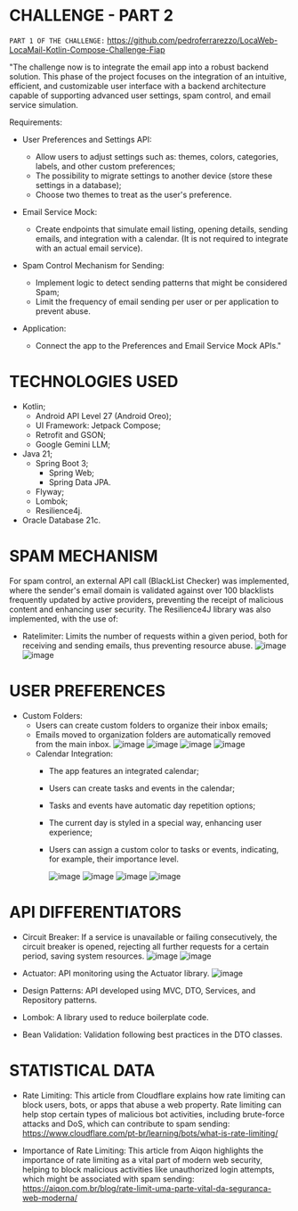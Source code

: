 # CHALLENGE - PART 2

`PART 1 OF THE CHALLENGE:` https://github.com/pedroferrarezzo/LocaWeb-LocaMail-Kotlin-Compose-Challenge-Fiap

"The challenge now is to integrate the email app into a robust backend solution. This phase of the project focuses on the integration of an intuitive, efficient, and customizable user interface with a backend architecture capable of supporting advanced user settings, spam control, and email service simulation.

Requirements:
- User Preferences and Settings API:
  - Allow users to adjust settings such as: themes, colors, categories, labels, and other custom preferences;
  - The possibility to migrate settings to another device (store these settings in a database);
  - Choose two themes to treat as the user's preference.

- Email Service Mock:
  - Create endpoints that simulate email listing, opening details, sending emails, and integration with a calendar. (It is not required to integrate with an actual email service).

- Spam Control Mechanism for Sending:
  - Implement logic to detect sending patterns that might be considered Spam;
  - Limit the frequency of email sending per user or per application to prevent abuse.

- Application:
  - Connect the app to the Preferences and Email Service Mock APIs."

# TECHNOLOGIES USED
- Kotlin;
  - Android API Level 27 (Android Oreo);
  - UI Framework: Jetpack Compose;
  - Retrofit and GSON;
  - Google Gemini LLM;
- Java 21;
  - Spring Boot 3;
    - Spring Web;
    - Spring Data JPA.
  - Flyway;
  - Lombok;
  - Resilience4j.
- Oracle Database 21c.

# SPAM MECHANISM
For spam control, an external API call (BlackList Checker) was implemented, where the sender's email domain is validated against over 100 blacklists frequently updated by active providers, preventing the receipt of malicious content and enhancing user security. The Resilience4J library was also implemented, with the use of:
- Ratelimiter: Limits the number of requests within a given period, both for receiving and sending emails, thus preventing resource abuse.
  ![image](https://github.com/user-attachments/assets/79d6f5d0-0209-49f5-ac45-85ac194ea9f7)
  ![image](https://github.com/user-attachments/assets/c61fb943-2694-468c-b90a-ccc2c91cbb38)

# USER PREFERENCES
- Custom Folders:
  - Users can create custom folders to organize their inbox emails;
  - Emails moved to organization folders are automatically removed from the main inbox.
    ![image](https://github.com/user-attachments/assets/359ccf44-1e1b-4aa5-8f77-ab89213c37fe)
    ![image](https://github.com/user-attachments/assets/3e1fcc95-1059-415a-9065-dfdfe453c218)
    ![image](https://github.com/user-attachments/assets/cde34633-e48a-4073-8ea3-c76dfb9f680b)
    ![image](https://github.com/user-attachments/assets/84a35e18-9383-41f0-8374-a9f62d9a5eac)
  - Calendar Integration:
    - The app features an integrated calendar;
    - Users can create tasks and events in the calendar;
    - Tasks and events have automatic day repetition options;
    - The current day is styled in a special way, enhancing user experience;
    - Users can assign a custom color to tasks or events, indicating, for example, their importance level.

      ![image](https://github.com/user-attachments/assets/f1ddcb39-d88c-447e-8045-d8ac9f752bac)
      ![image](https://github.com/user-attachments/assets/dba05c43-760c-4e47-bd65-125dca00412c)
      ![image](https://github.com/user-attachments/assets/511c2a79-fb48-44f0-b3a2-d1a41349053d)
      ![image](https://github.com/user-attachments/assets/e6e6de95-1695-489e-8e5a-498de5068dea)

# API DIFFERENTIATORS
- Circuit Breaker:
  If a service is unavailable or failing consecutively, the circuit breaker is opened, rejecting all further requests for a certain period, saving system resources.
  ![image](https://github.com/user-attachments/assets/b6eee959-6802-40e5-b284-0136bdd0a887)
  ![image](https://github.com/user-attachments/assets/5e99dcf4-243f-415c-b83e-085e6edd805a)

- Actuator:
  API monitoring using the Actuator library.
  ![image](https://github.com/user-attachments/assets/c163c2f1-2a50-45c6-a222-0cf99c618641)

- Design Patterns:
  API developed using MVC, DTO, Services, and Repository patterns.

- Lombok:
  A library used to reduce boilerplate code.

- Bean Validation:
  Validation following best practices in the DTO classes.

# STATISTICAL DATA
- Rate Limiting:
  This article from Cloudflare explains how rate limiting can block users, bots, or apps that abuse a web property. Rate limiting can help stop certain types of malicious bot activities, including brute-force attacks and DoS, which can contribute to spam sending: https://www.cloudflare.com/pt-br/learning/bots/what-is-rate-limiting/

- Importance of Rate Limiting:
  This article from Aiqon highlights the importance of rate limiting as a vital part of modern web security, helping to block malicious activities like unauthorized login attempts, which might be associated with spam sending: https://aiqon.com.br/blog/rate-limit-uma-parte-vital-da-seguranca-web-moderna/
